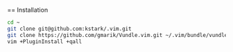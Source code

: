 == Installation
```bash
cd ~
git clone git@github.com:kstark/.vim.git
git clone https://github.com/gmarik/Vundle.vim.git ~/.vim/bundle/vundle
vim +PluginInstall +qall
```
